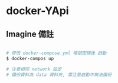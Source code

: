 # docker-YApi


## Imagine 備註

```bash

# 修改 docker-compose.yml 帳號密碼後 啟動
$ docker-compos up 

# 注意相同 network 設定
# 備份資料為 data 資料夾, 需注意啟動中無法備份
```

